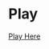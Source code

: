 # Play
[Play Here](https://magnusware-libs.vercel.app/Application%20Files/Mario%20Games/Infinite%20Mario/index.html)